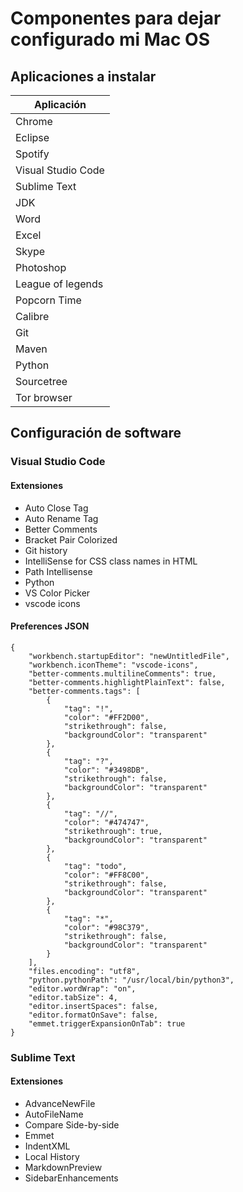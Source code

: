# Componentes para dejar configurado mi Mac OS

## Aplicaciones a instalar
|Aplicación|
|---|
|Chrome|
|Eclipse|
|Spotify|
|Visual Studio Code|
|Sublime Text|
|JDK|
|Word|
|Excel|
|Skype|
|Photoshop|
|League of legends|
|Popcorn Time|
|Calibre|
|Git|
|Maven|
|Python|
|Sourcetree|
|Tor browser|

## Configuración de software

### Visual Studio Code

#### Extensiones

- Auto Close Tag
- Auto Rename Tag
- Better Comments
- Bracket Pair Colorized
- Git history
- IntelliSense for CSS class names in HTML
- Path Intellisense
- Python
- VS Color Picker
- vscode icons

#### Preferences JSON
```
{
	"workbench.startupEditor": "newUntitledFile",
	"workbench.iconTheme": "vscode-icons",
	"better-comments.multilineComments": true,
	"better-comments.highlightPlainText": false,
	"better-comments.tags": [
		{
			"tag": "!",
			"color": "#FF2D00",
			"strikethrough": false,
			"backgroundColor": "transparent"
		},
		{
			"tag": "?",
			"color": "#3498DB",
			"strikethrough": false,
			"backgroundColor": "transparent"
		},
		{
			"tag": "//",
			"color": "#474747",
			"strikethrough": true,
			"backgroundColor": "transparent"
		},
		{
			"tag": "todo",
			"color": "#FF8C00",
			"strikethrough": false,
			"backgroundColor": "transparent"
		},
		{
			"tag": "*",
			"color": "#98C379",
			"strikethrough": false,
			"backgroundColor": "transparent"
		}
	],
	"files.encoding": "utf8",
	"python.pythonPath": "/usr/local/bin/python3",
	"editor.wordWrap": "on",
	"editor.tabSize": 4,
	"editor.insertSpaces": false,
	"editor.formatOnSave": false,
	"emmet.triggerExpansionOnTab": true
}
```

### Sublime Text

#### Extensiones
- AdvanceNewFile
- AutoFileName
- Compare Side-by-side
- Emmet
- IndentXML
- Local History
- MarkdownPreview
- SidebarEnhancements
